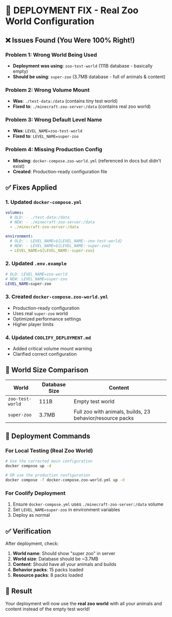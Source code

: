 # 🚨 DEPLOYMENT FIX - Real Zoo World Configuration

## ❌ Issues Found (You Were 100% Right!)

### **Problem 1: Wrong World Being Used**
- **Deployment was using**: `zoo-test-world` (111B database - basically empty)
- **Should be using**: `super-zoo` (3.7MB database - full of animals & content)

### **Problem 2: Wrong Volume Mount**
- **Was**: `./test-data:/data` (contains tiny test world)
- **Fixed to**: `./minecraft-zoo-server:/data` (contains real zoo world)

### **Problem 3: Wrong Default Level Name**
- **Was**: `LEVEL_NAME=zoo-test-world`
- **Fixed to**: `LEVEL_NAME=super-zoo`

### **Problem 4: Missing Production Config**
- **Missing**: `docker-compose.zoo-world.yml` (referenced in docs but didn't exist)
- **Created**: Production-ready configuration file

## ✅ Fixes Applied

### **1. Updated `docker-compose.yml`**
```yaml
volumes:
  # OLD: - ./test-data:/data
  # NEW: - ./minecraft-zoo-server:/data
  - ./minecraft-zoo-server:/data

environment:
  # OLD: - LEVEL_NAME=${LEVEL_NAME:-zoo-test-world}
  # NEW: - LEVEL_NAME=${LEVEL_NAME:-super-zoo}
  - LEVEL_NAME=${LEVEL_NAME:-super-zoo}
```

### **2. Updated `.env.example`**
```bash
# OLD: LEVEL_NAME=zoo-world
# NEW: LEVEL_NAME=super-zoo
LEVEL_NAME=super-zoo
```

### **3. Created `docker-compose.zoo-world.yml`**
- Production-ready configuration
- Uses real `super-zoo` world
- Optimized performance settings
- Higher player limits

### **4. Updated `COOLIFY_DEPLOYMENT.md`**
- Added critical volume mount warning
- Clarified correct configuration

## 🎯 World Size Comparison

| World | Database Size | Content |
|-------|---------------|---------|
| `zoo-test-world` | 111B | Empty test world |
| `super-zoo` | 3.7MB | Full zoo with animals, builds, 23 behavior/resource packs |

## 🚀 Deployment Commands

### **For Local Testing (Real Zoo World)**
```bash
# Use the corrected main configuration
docker compose up -d

# OR use the production configuration
docker compose -f docker-compose.zoo-world.yml up -d
```

### **For Coolify Deployment**
1. Ensure `docker-compose.yml` uses `./minecraft-zoo-server:/data` volume
2. Set `LEVEL_NAME=super-zoo` in environment variables
3. Deploy as normal

## ✅ Verification

After deployment, check:
1. **World name**: Should show "super zoo" in server
2. **World size**: Database should be ~3.7MB
3. **Content**: Should have all your animals and builds
4. **Behavior packs**: 15 packs loaded
5. **Resource packs**: 8 packs loaded

## 🎉 Result

Your deployment will now use the **real zoo world** with all your animals and content instead of the empty test world! 